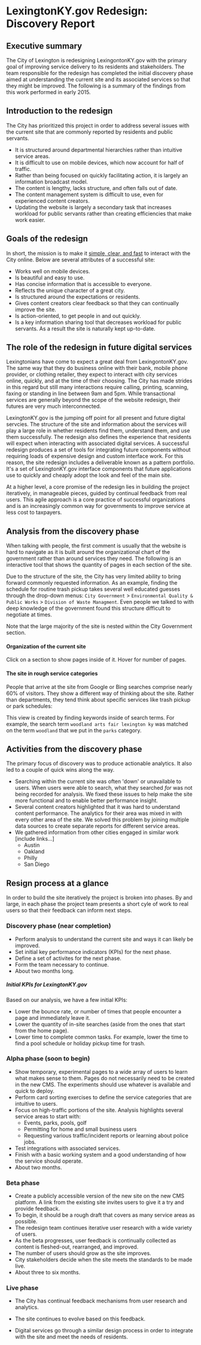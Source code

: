 <link rel="stylesheet" href="style.css">
<link rel="stylesheet" href="//maxcdn.bootstrapcdn.com/bootstrap/3.2.2/css/bootstrap.min.css" />


# LexingtonKY.gov Redesign: Discovery Report

## Executive summary

The City of Lexington is redesigning LexingontonKY.gov with the primary goal of improving service delivery to its residents and stakeholders. The team responsible for the redesign has completed the initial discovery phase aimed at understanding the current site and its associated services so that they might be improved. The following is a summary of the findings from this work performed in early 2015.

## Introduction to the redesign

The City has prioritized this project in order to address several issues with the current site that are commonly reported by residents and public servants. 

* It is structured around departmental hierarchies rather than intuitive service areas.
* It is difficult to use on mobile devices, which now account for half of traffic.
* Rather than being focused on quickly facilitating action, it is largely an information broadcast model.
* The content is lengthy, lacks structure, and often falls out of date.
* The content management system is difficult to use, even for experienced content creators.
* Updating the website is largely a secondary task that increases workload for public servants rather than creating efficiencies that make work easier.

## Goals of the redesign

In short, the mission is to make it [simple, clear, and fast](https://www.gov.uk/transformation) to interact with the City online. Below are several attributes of a successful site:

* Works well on mobile devices.
* Is beautiful and easy to use.
* Has concise information that is accessible to everyone.
* Reflects the unique character of a great city.
* Is structured around the expectations or residents.
* Gives content creators clear feedback so that they can continually improve the site.
* Is action-oriented, to get people in and out quickly.
* Is a key information sharing tool that decreases workload for public servants. As a result the site is naturally kept up-to-date.

## The role of the redesign in future digital services

Lexingtonians have come to expect a great deal from LexingontonKY.gov. The same way that they do business online with their bank, mobile phone provider, or clothing retailer, they expect to interact with city services online, quickly, and at the time of their choosing. The City has made strides in this regard but still many interactions require calling, printing, scanning, faxing or standing in line between 9am and 5pm. While transactional services are generally beyond the scope of the website redesign, their futures are very much interconnected.

LexingtonKY.gov is the jumping off point for all present and future digital servcies. The structure of the site and information about the services will play a large role in whether residents find them, understand them, and use them successfully. The redesign also defines the experience that residents will expect when interacting with associated digital services. A successful redesign produces a set of tools for integrating future components without requiring loads of expensive design and custom interface work. For this reason, the site redesign includes a deliverable known as a pattern portfolio. It's a set of LexingtonKY.gov interface components that future applications use to quickly and cheaply adopt the look and feel of the main site.

At a higher level, a core promise of the redesign lies in building the project iteratively, in manageable pieces, guided by continual feedback from real users. This agile approach is a core practice of successful organizations and is an increasingly common way for governments to improve service at less cost to taxpayers.

## Analysis from the discovery phase

When talking with people, the first comment is usually that the website is hard to navigate as it is built around the organizational chart of the government rather than around services they need. The following is an interactive tool that shows the quantity of pages in each section of the site. 

Due to the structure of the site, the City has very limited ability to bring forward commonly requested information. As an example, finding the schedule for routine trash pickup takes several well educated guesses through the drop-down menus:  `City Government` > `Environmental Quality & Public Works` > `Division of Waste Managment`. Even people we talked to with deep knowledge of the government found this structure difficult to negotiate at times.

Note that the large majority of the site is nested within the City Government section.

#### Organization of the current site

Click on a section to show pages inside of it. Hover for number of pages.

<p class="chart" id="chart"></p>


#### The site in rough service categories

People that arrive at the site from Google or Bing searches comprise nearly 60% of visitors. They show a different way of thinking about the site. Rather than departments, they tend think about specific services like trash pickup or park schedules:

This view is created by finding keywords inside of search terms. For example, the search term `woodland arts fair lexington ky` was matched on the term `woodland` that we put in the `parks` category.

<p class="chart" id="chart-inverse"></p>


## Activities from the discovery phase

The primary focus of discovery was to produce actionable analytics. It also led to a couple of quick wins along the way.

* Searching within the current site was often 'down' or unavailable to users. When users were able to search, what they searched _for_ was not being recorded for analysis. We fixed these issues to help make the site more functional and to enable better performance insight.
* Several content creators highlighted that it was hard to understand content performance. The analytics for their area was mixed in with every other area of the site. We solved this problem by joining multiple data sources to create separate reports for different service areas.
* We gathered information from other cities engaged in similar work [include links...]
 	* Austin
	* Oakland
	* Philly
	* San Diego


## Resign process at a glance

In order to build the site iteratively the project is broken into phases. By and large, in each phase the project team presents a short cyle of work to real users so that their feedback can inform next steps.

### Discovery phase (near completion)

* Perform analysis to understand the current site and ways it can likely be improved.
* Set initial key performance indicators (KPIs) for the next phase. 
* Define a set of activites for the next phase.
* Form the team necessary to continue.
* About two months long.

##### Initial KPIs for LexingtonKY.gov

Based on our analysis, we have a few initial KPIs:

* Lower the bounce rate, or number of times that people encounter a page and immediately leave it.
* Lower the quantity of in-site searches (aside from the ones that start from the home page).
* Lower time to complete common tasks. For example, lower the time to find a pool schedule or holiday pickup time for trash.


### Alpha phase (soon to begin)

* Show temporary, experimental pages to a wide array of users to learn what makes sense to them. Pages do not necessarily need to be created in the new CMS. The experiments should use whatever is available and quick to deploy. 
* Perform card sorting exercises to define the service categories that are intuitive to users.
* Focus on high-traffic portions of the site. Analysis highlights several service areas to start with:
	* Events, parks, pools, golf
	* Permitting for home and small business users
	* Requesting various traffic/incident reports or learning about police jobs.
* Test integrations with associated services.
* Finish with a basic working system and a good understanding of how the service should operate.
* About two months.


### Beta phase

* Create a publicly accessible version of the new site on the new CMS platform. A link from the existing site invites users to give it a try and provide feedback.
* To begin, it should be a rough draft that covers as many service areas as possible.
* The redesign team continues iterative user research with a wide variety of users.
* As the beta progresses, user feedback is continually collected as content is fleshed-out, rearranged, and improved.
* The number of users should grow as the site improves.
* City stakeholders decide when the site meets the standards to be made live.
* About three to six months.

### Live phase

* The City has continual feedback mechanisms from user research and analytics.
* The site continues to evolve based on this feedback.
* Digital services go through a similar design process in order to integrate with the site and meet the needs of residents.


  <script src='http://d3js.org/d3.v3.min.js'></script>

  <script src="index.js"></script>

	
